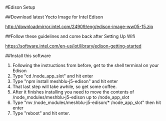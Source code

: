 
#Edison Setup

##Download latest Yocto Image for Intel Edison

http://downloadmirror.intel.com/24909/eng/edison-image-ww05-15.zip


##Follow these guidelines and come back after Setting Up Wifi

https://software.intel.com/en-us/iot/library/edison-getting-started

##Install this software

1. Following the instructions from before, get to the shell terminal on your Edison
2. Type "cd /node_app_slot" and hit enter
3. Type "npm install meshblu-j5-edison" and hit enter
4. That last step will take awhile, so get some coffee.
5. After it finishes installing you need to move the contents of /node_modules/meshblu-j5-edison up to /node_app_slot
6. Type "mv /node_modules/meshblu-j5-edison/* /node_app_slot" then hit enter
7. Type "reboot" and hit enter.


